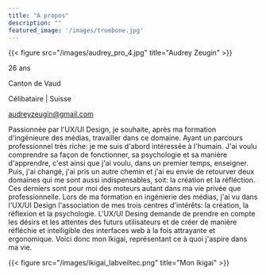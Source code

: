 ```yaml
---
title: "À propos"
description: ""
featured_image: '/images/trombone.jpg'
---
```

{{< figure src="/images/audrey_pro_4.jpg" title="Audrey Zeugin" >}}

26 ans 

Canton de Vaud

Célibataire | Suisse

audreyzeugin@gmail.com 

Passionnée par l'UX/UI Design, je souhaite, après ma formation d'ingénieure des médias, travailler dans ce domaine. Ayant un parcours professionnel très riche: je me suis d'abord intéressée à l'humain. J'ai voulu comprendre sa façon de fonctionner, sa psychologie et sa manière d'apprendre, c'est ainsi que j'ai voulu, dans un premier temps, enseigner. Puis, j'ai changé, j'ai pris un autre chemin et j'ai eu envie de retourver deux domaines qui me sont aussi indispensables, soit: la création et la réfléction. Ces derniers sont pour moi des moteurs autant dans ma vie privée que professionnelle. Lors de ma formation en ingénierie des médias, j'ai vu dans l'UX/UI Design l'association de mes trois centres d'intérêts: la création, la réflexion et la psychologie. L'UX/UI Desing demande de prendre en compte les désirs et les attentes des futurs utilisateurs et de créer de manière réfléchie et intelligible des interfaces web à la fois attrayante et ergonomique.
Voici donc mon Ikigai, représentant ce à quoi j'aspire dans ma vie.

{{< figure src="/images/ikigai_labveiltec.png" title="Mon Ikigai" >}}


